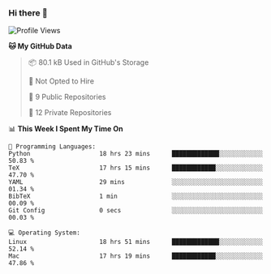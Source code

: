 ### Hi there 👋

<!--
**huayuan4396/huayuan4396** is a ✨ _special_ ✨ repository because its `README.md` (this file) appears on your GitHub profile.

Here are some ideas to get you started:

- 🔭 I’m currently working on ...
- 🌱 I’m currently learning ...
- 👯 I’m looking to collaborate on ...
- 🤔 I’m looking for help with ...
- 💬 Ask me about ...
- 📫 How to reach me: ...
- 😄 Pronouns: ...
- ⚡ Fun fact: ...
-->

<!--START_SECTION:waka-->
![Profile Views](http://img.shields.io/badge/Profile%20Views-1-blue)

**🐱 My GitHub Data** 

> 📦 80.1 kB Used in GitHub's Storage 
 > 
> 🚫 Not Opted to Hire
 > 
> 📜 9 Public Repositories 
 > 
> 🔑 12 Private Repositories 
 > 
📊 **This Week I Spent My Time On** 

```text
💬 Programming Languages: 
Python                   18 hrs 23 mins      █████████████░░░░░░░░░░░░   50.83 % 
TeX                      17 hrs 15 mins      ████████████░░░░░░░░░░░░░   47.70 % 
YAML                     29 mins             ░░░░░░░░░░░░░░░░░░░░░░░░░   01.34 % 
BibTeX                   1 min               ░░░░░░░░░░░░░░░░░░░░░░░░░   00.09 % 
Git Config               0 secs              ░░░░░░░░░░░░░░░░░░░░░░░░░   00.03 % 

💻 Operating System: 
Linux                    18 hrs 51 mins      █████████████░░░░░░░░░░░░   52.14 % 
Mac                      17 hrs 19 mins      ████████████░░░░░░░░░░░░░   47.86 % 
```


<!--END_SECTION:waka-->
